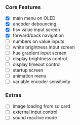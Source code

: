 ### Core Features
- [x] main menu on OLED
- [x] encoder debouncing
- [x] hsv value input screen
- [x] forward/back navigation
- [ ] numbers on value inputs
- [ ] white brightness input screen
- [ ] hue gradient input screen
- [ ] display brightness control
- [ ] display timeout control
- [ ] startup screen
- [ ] animation menu
- [ ] variable encoder sensitivity

### Extras
- [ ] image loading from sd card
- [ ] external input control
- [ ] sound reactive mode
